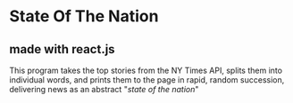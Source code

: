 # State Of The Nation
## made with react.js
This program takes the top stories from the NY Times API, splits them into individual words, and prints them to the page in rapid, random succession, delivering news as an abstract "*state of the nation*"
